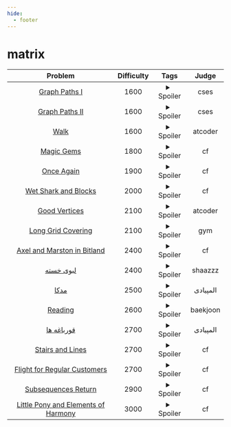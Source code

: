 ```yaml
--- 
hide:
  - footer
---
```

# matrix

| Problem | Difficulty | Tags | Judge | 
| :-----: | :----: | :----: | :----: | 
|[Graph Paths I](https://cses.fi/problemset/task/1723)|1600|<details> <summary>Spoiler</summary> <ul><li>matrix</li></ul> </details>|cses|
|[Graph Paths II](https://cses.fi/problemset/task/1724)|1600|<details> <summary>Spoiler</summary> <ul><li>matrix</li></ul> </details>|cses|
|[Walk](https://atcoder.jp/contests/dp/tasks/dp_r)|1600|<details> <summary>Spoiler</summary> <ul><li>matrix</li></ul> </details>|atcoder|
|[Magic Gems](https://codeforces.com/contest/1117/problem/D)|1800|<details> <summary>Spoiler</summary> <ul><li>matrix</li></ul> </details>|cf|
|[Once Again](https://codeforces.com/contest/582/problem/B)|1900|<details> <summary>Spoiler</summary> <ul><li>matrix</li></ul> </details>|cf|
|[Wet Shark and Blocks](https://codeforces.com/contest/621/problem/E)|2000|<details> <summary>Spoiler</summary> <ul><li>matrix</li></ul> </details>|cf|
|[Good Vertices](https://atcoder.jp/contests/abc236/tasks/abc236_g)|2100|<details> <summary>Spoiler</summary> <ul><li>matrix</li></ul> </details>|atcoder|
|[Long Grid Covering](https://codeforces.com/gym/103098/problem/L)|2100|<details> <summary>Spoiler</summary> <ul><li>matrix</li></ul> </details>|gym|
|[Axel and Marston in Bitland](https://codeforces.com/contest/780/problem/F)|2400|<details> <summary>Spoiler</summary> <ul><li>matrix</li></ul> </details>|cf|
|[لبوی خسته](https://quera.org/course/add_to_course/course/12879/)|2400|<details> <summary>Spoiler</summary> <ul><li>matrix</li></ul> </details>|shaazzz|
|[مدکا](https://quera.org/problemset/2742/)|2500|<details> <summary>Spoiler</summary> <ul><li>matrix</li></ul> </details>|المپیادی|
|[Reading](https://www.acmicpc.net/problem/7081)|2600|<details> <summary>Spoiler</summary> <ul><li>matrix</li></ul> </details>|baekjoon|
|[قورباغه ها](https://quera.org/problemset/2741/)|2700|<details> <summary>Spoiler</summary> <ul><li>matrix</li></ul> </details>|المپیادی|
|[Stairs and Lines](https://codeforces.com/contest/498/problem/E)|2700|<details> <summary>Spoiler</summary> <ul><li>matrix</li></ul> </details>|cf|
|[Flight for Regular Customers](https://codeforces.com/contest/576/problem/D)|2700|<details> <summary>Spoiler</summary> <ul><li>matrix</li></ul> </details>|cf|
|[Subsequences Return](https://codeforces.com/problemset/problem/497/E)|2900|<details> <summary>Spoiler</summary> <ul><li>matrix</li></ul> </details>|cf|
|[Little Pony and Elements of Harmony](https://codeforces.com/problemset/problem/453/D)|3000|<details> <summary>Spoiler</summary> <ul><li>matrix</li> <li>fwht</li></ul> </details>|cf|

